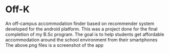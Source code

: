 # Off-K
An off-campus accommodation finder based on recommender system developed for the android platform.
This was a project done for the final completion of my B.Sc program.
The goal is to help students get affordable accommodation around the school environment from their smartphones
The above.png files is a screenshot of the app
